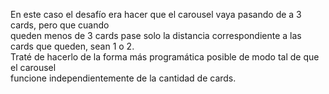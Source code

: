 <p>En este caso el desafío era hacer que el carousel vaya pasando de a 3 cards, pero que cuando <br>queden menos de 3 cards pase solo la distancia correspondiente a las cards que queden, sean 1 o 2.<br> Traté de hacerlo de la forma más programática posible de modo tal de que el carousel <br>funcione independientemente de la cantidad de cards. 
</p><br>
